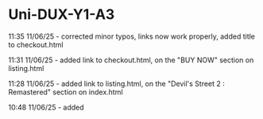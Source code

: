 # Uni-DUX-Y1-A3

11:35 11/06/25 - corrected minor typos, links now work properly, added title to checkout.html

11:31 11/06/25 - added link to checkout.html, on the "BUY NOW" section on listing.html

11:28 11/06/25 - added link to listing.html, on the "Devil's Street 2 : Remastered" section on index.html

10:48 11/06/25 - added <title> tag to index.html, added link to index.html on the "HOME" section on top navigation

10:25 11/06/25 - modified style.css to pass https://jigsaw.w3.org/css-validator/

10:01 11/06/25 - fixed menu bar to go to correct locations

09:43 11/06/25 - removed Omkane Listing Page.hmtl, Omikane Checkout Page.html, Omikane Main Page.html. placeholder large.png removed & replaced with PHLarge.png, placeholder small removed & replaced with PHSmall.png, placeholder squareish.png removed & replaced with PHSquarish.png, Omikane CSS removed & replaced with style.css

09:41 11/06/25 - uploaded listing.html to replace Omikane Listing Page.html, uploaded checkout.html to replace Omikane Checkout page

17:09 10/6/25 - uploaded Omikane Listing Page.html, uploaded Omikane Checkout Page.html, uploaded Omikane CSS.css

11:54 10/6/25 - uploaded index.html as a renamed Omikane Main Page.html

03:20 10/6/25 - uploaded a largely complete homepage, image links off-site for now, internal links not working.

10:17 5/6/25 - uploaded images

![Omikane 3](https://github.com/user-attachments/assets/c5bd76aa-e790-4605-abf7-adda02725176)
![Omikane 2](https://github.com/user-attachments/assets/01945195-3713-465d-91e9-33ab2481663f)
![Omikane 1](https://github.com/user-attachments/assets/4c9ee594-e710-45dc-923d-4a94af79e29a)

Credit should be given to W3Schools for the vast majority of the code used, although it has been repurposed.
